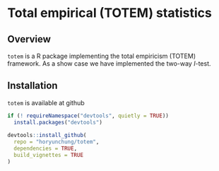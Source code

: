
# Total empirical (TOTEM) statistics

## Overview

`totem` is a R package implementing the total empiricism (TOTEM)
framework. As a show case we have implemented the two-way $I$-test.

## Installation

`totem` is available at github

``` r
if (! requireNamespace("devtools", quietly = TRUE))
  install.packages("devtools")
  
devtools::install_github(
  repo = "horyunchung/totem", 
  dependencies = TRUE, 
  build_vignettes = TRUE
)
```

